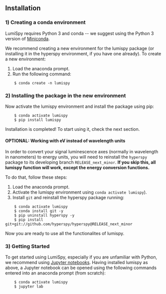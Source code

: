 ## Installation

### 1) Creating a conda environment

LumiSpy requires Python 3 and conda -- we suggest using the Python 3 version 
of [Miniconda](https://conda.io/miniconda.html).

We recommend creating a new environment for the lumispy package (or installing 
it in the hyperspy environment, if you have one already). To create a new 
environment:

1. Load the anaconda prompt.
2. Run the following command:

```
    $ conda create -n lumispy
```

### 2) Installing the package in the new environment

Now activate the lumispy environment and install the package using pip:
```
    $ conda activate lumispy
    $ pip install lumispy
```

Installation is completed! To start using it, check the next section.

#### OPTIONAL: Working with eV instead of wavelength units

In order to convert your signal luminescence axes (normally in wavelength in nanometers) to energy units, you will need to reinstall the `hyperspy` package to its developing branch `RELEASE_next_minor`. **If you skip this, all lumispy function will work, except the energy conversion functions.**

To do that, follow these steps:

1. Load the anaconda prompt.
2. Activate the lumispy environment using `conda activate lumispy`).
5. Install `git` and reinstall the hyperspy package running:

```
    $ conda activate lumispy
    $ conda install git -y
    $ pip uninstall hyperspy -y
    $ pip install git+git://github.com/hyperspy/hyperspy@RELEASE_next_minor
```

Now you are ready to use all the functionalites of lumispy.

### 3) Getting Started

To get started using LumiSpy, especially if you are unfamiliar with Python, we 
recommend using [Jupyter notebooks](https://jupyter.org/). Having installed 
lumispy as above, a Jupyter notebook can be opened using the following commands 
entered into an anaconda prompt (from scratch):

```
    $ conda activate lumispy
    $ jupyter lab
```
